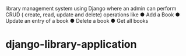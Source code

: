 library management system using Django where an admin can
perform CRUD ( create, read, update and delete) operations like
● Add a Book
● Update an entry of a book
● Delete a book
● Get all books
# django-library-application
